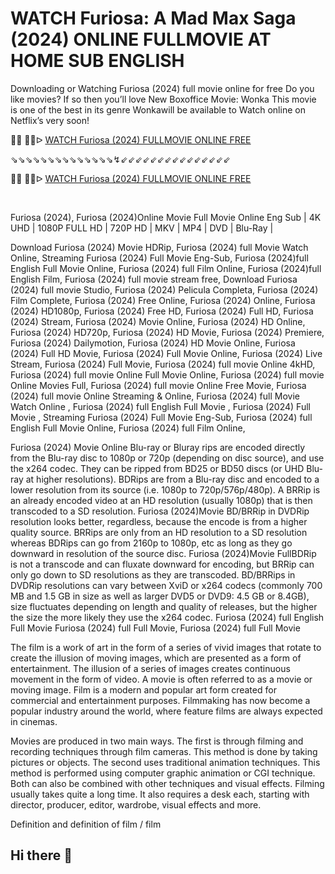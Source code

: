 WATCH Furiosa: A Mad Max Saga (2024) ONLINE FULLMOVIE AT HOME SUB ENGLISH
=
Downloading or Watching Furiosa (2024) full movie online for free Do you like movies? If so then you’ll love New Boxoffice Movie: Wonka This movie is one of the best in its genre Wonkawill be available to Watch online on Netflix’s very soon!

<p>🔴🔴 🔴🔴ᐅ <a href="https://t.co/wrNSkhocVX">WATCH Furiosa (2024) FULLMOVIE ONLINE FREE</a></p>
<p>⇘⇘⇘⇘⇘⇘⇘⇘⇘⇘⇘⇘⇘⇘↯⇙⇙⇙⇙⇙⇙⇙⇙⇙⇙⇙⇙⇙⇙⇙</p>
<p>🔴🔴 🔴🔴ᐅ <a href="https://t.co/OVYalLkBYP">WATCH Furiosa (2024) FULLMOVIE ONLINE FREE</a></p>
<p>&nbsp;</p>
</div>

Furiosa (2024), Furiosa (2024)Online Movie Full Movie Online Eng Sub
| 4K UHD | 1080P FULL HD | 720P HD | MKV | MP4 | DVD | Blu-Ray |


Download Furiosa (2024) Movie HDRip,
Furiosa (2024) full Movie Watch Online,
Streaming Furiosa (2024) Full Movie Eng-Sub,
Furiosa (2024)full English Full Movie Online,
Furiosa (2024) full Film Online,
Furiosa (2024)full English Film,
Furiosa (2024) full movie stream free,
Download Furiosa (2024) full movie Studio,
Furiosa (2024) Pelicula Completa,
Furiosa (2024) Film Complete,
Furiosa (2024) Free Online,
Furiosa (2024) Online,
Furiosa (2024) HD1080p,
Furiosa (2024) Free HD,
Furiosa (2024) Full HD,
Furiosa (2024) Stream,
Furiosa (2024) Movie Online,
Furiosa (2024) HD Online,
Furiosa (2024) HD720p,
Furiosa (2024) HD Movie,
Furiosa (2024) Premiere,
Furiosa (2024) Dailymotion,
Furiosa (2024) HD Movie Online,
Furiosa (2024) Full HD Movie,
Furiosa (2024) Full Movie Online,
Furiosa (2024) Live Stream,
Furiosa (2024) Full Movie,
Furiosa (2024) full movie Online 4kHD,
Furiosa (2024) full movie Online Full Movie Online,
Furiosa (2024) full movie Online Movies Full,
Furiosa (2024) full movie Online Free Movie,
Furiosa (2024) full movie Online Streaming & Online,
Furiosa (2024) full Movie Watch Online ,
Furiosa (2024) full English Full Movie ,
Furiosa (2024) Full Movie ,
Streaming Furiosa (2024) Full Movie Eng-Sub,
Furiosa (2024) full English Full Movie Online,
Furiosa (2024) full Film Online,


Furiosa (2024) Movie Online Blu-ray or Bluray rips are encoded directly from the Blu-ray disc to 1080p or 720p (depending on disc source), and use the x264 codec. They can be ripped from BD25 or BD50 discs (or UHD Blu-ray at higher resolutions). BDRips are from a Blu-ray disc and encoded to a lower resolution from its source (i.e. 1080p to 720p/576p/480p). A BRRip is an already encoded video at an HD resolution (usually 1080p) that is then transcoded to a SD resolution. Furiosa (2024)Movie BD/BRRip in DVDRip resolution looks better, regardless, because the encode is from a higher quality source. BRRips are only from an HD resolution to a SD resolution whereas BDRips can go from 2160p to 1080p, etc as long as they go downward in resolution of the source disc. Furiosa (2024)Movie FullBDRip is not a transcode and can fluxate downward for encoding, but BRRip can only go down to SD resolutions as they are transcoded. BD/BRRips in DVDRip resolutions can vary between XviD or x264 codecs (commonly 700 MB and 1.5 GB in size as well as larger DVD5 or DVD9: 4.5 GB or 8.4GB), size fluctuates depending on length and quality of releases, but the higher the size the more likely they use the x264 codec. 
Furiosa (2024) full English Full Movie Furiosa (2024) full Full Movie, Furiosa (2024) full Full Movie 

The film is a work of art in the form of a series of vivid images that rotate to create the illusion of moving images, which are presented as a form of entertainment. The illusion of a series of images creates continuous movement in the form of video. A movie is often referred to as a movie or moving image. Film is a modern and popular art form created for commercial and entertainment purposes. Filmmaking has now become a popular industry around the world, where feature films are always expected in cinemas.

Movies are produced in two main ways. The first is through filming and recording techniques through film cameras. This method is done by taking pictures or objects. The second uses traditional animation techniques. This method is performed using computer graphic animation or CGI technique. Both can also be combined with other techniques and visual effects. Filming usually takes quite a long time. It also requires a desk each, starting with director, producer, editor, wardrobe, visual effects and more.

Definition and definition of film / film
## Hi there 👋

<!--

**Here are some ideas to get you started:**

🙋‍♀️ A short introduction - what is your organization all about?
🌈 Contribution guidelines - how can the community get involved?
👩‍💻 Useful resources - where can the community find your docs? Is there anything else the community should know?
🍿 Fun facts - what does your team eat for breakfast?
🧙 Remember, you can do mighty things with the power of [Markdown](https://docs.github.com/github/writing-on-github/getting-started-with-writing-and-formatting-on-github/basic-writing-and-formatting-syntax)
-->
